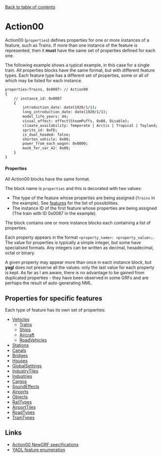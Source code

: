 [Back to table of contents](../index.md)

# Action00

Action00 (`properties`) defines properties for one or more instances of a feature, such as Trains. If more than one instance of the feature is represented, then it **must** have the same set of properties defined for each one. 

The following example shows a typical example, in this case for a single train. All properties blocks have the same format, but with different feature types. Each feature type has a different set of properties, some or all of which may be listed for each instance. 

```bash
properties<Trains, 0x0087> // Action00
{
    // instance_id: 0x0087
    {
        introduction_date: date(1920/1/1);
        long_introduction_date: date(1920/1/1);
        model_life_years: 44;
        visual_effect: effect(SteamPuffs, 0x08, Disable);
        climate_availability: Temperate | Arctic | Tropical | Toyland;
        sprite_id: 0xFD;
        is_dual_headed: false;
        shorten_vehicle: 0x00;
        power_from_each_wagon: 0x0000;
        mask_for_var_42: 0x00;
    }
}
```
#### Properties

All Action00 blocks have the same format. 

The block name is `properties` and this is decorated with two values:

- The type of the feature whose properties are being assigned (`Trains` in the example). See [features](../sundries/features.md) for the list of possibilities.
- The instance ID of the first feature whose properties are being assigned (The train with ID 0x0087 in the example).

The block contains one or more instance blocks each containing a list of properties.

Each property appears in the format `<property_name>: <property_value>;`. The value for properties is typically a simple integer, but some have specialised formats. Any integers can be written as decimal, hexadecimal, octal or binary.

A given property may appear more than once in each instance block, but **yagl** does not preserve all the values: only the last value for each property is kept. As far as I am aware, there is no advantage to be gained from duplicated properties - they have been observed in some GRFs and are perhaps the result of auto-generating NML.

## Properties for specific features

Each type of feature has its own set of properties:

- [Vehicles](../features/action00_vehicles.md)        
    - [Trains](../features/action00_trains.md)          
    - [Ships](../features/action00_ships.md)           
    - [Aircraft](../features/action00_aircraft.md)        
    - [RoadVehicles](../features/action00_road_vehicles.md)          
- [Stations](../features/action00_stations.md)        
- [Canals](../features/action00_canals.md)          
- [Bridges](../features/action00_bridges.md)         
- [Houses](../features/action00_houses.md)          
- [GlobalSettings](../features/action00_global_settings.md)  
- [IndustryTiles](../features/action00_industry_tiles.md)   
- [Industries](../features/action00_industries.md)      
- [Cargos](../features/action00_cargos.md)          
- [SoundEffects](../features/action00_sound_effects.md)    
- [Airports](../features/action00_airports.md)                
- [Objects](../features/action00_objects.md)         
- [RailTypes](../features/action00_rail_types.md)       
- [AirportTiles](../features/action00_airport_tiles.md)    
- [RoadTypes](../features/action00_road_types.md)       
- [TramTypes](../features/action00_tram_types.md)       

## Links

- [Action00 NewGRF specifications](https://newgrf-specs.tt-wiki.net/wiki/Action0)  
- [YAGL feature enumeration](../sundries/features.md)